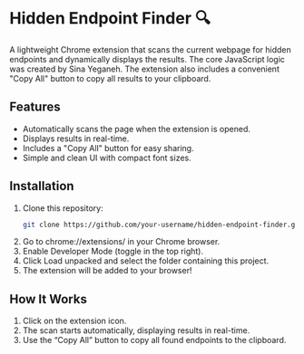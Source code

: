 # Hidden Endpoint Finder 🔍

A lightweight Chrome extension that scans the current webpage for hidden endpoints and dynamically displays the results. The core JavaScript logic was created by Sina Yeganeh. The extension also includes a convenient "Copy All" button to copy all results to your clipboard.

## Features
- Automatically scans the page when the extension is opened.
- Displays results in real-time.
- Includes a "Copy All" button for easy sharing.
- Simple and clean UI with compact font sizes.

## Installation
1. Clone this repository:
   ```bash
   git clone https://github.com/your-username/hidden-endpoint-finder.git
   ```
2. Go to chrome://extensions/ in your Chrome browser.
3. Enable Developer Mode (toggle in the top right).
4. Click Load unpacked and select the folder containing this project.
5. The extension will be added to your browser!

## How It Works
1. Click on the extension icon.
2. The scan starts automatically, displaying results in real-time.
3. Use the “Copy All” button to copy all found endpoints to the clipboard.
